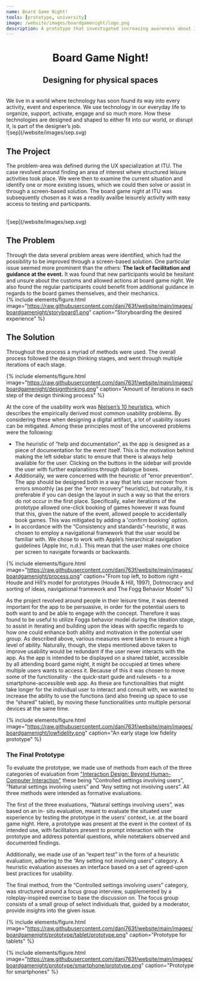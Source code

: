 ```yaml
---
name: Board Game Night!
tools: [prototype, university]
image: /website/images/boardgamenight/logo.png
description: A prototype that investigated increasing awareness about ITU's board game night!
--- 
```

# <center>Board Game Night!<center/>
## <center>Designing for physical spaces<center/>  
<br>
We live in a world where technology has soon found its way into every activity, event and 
experience. We use technology in our everyday life to organize, support, activate, engage and so 
much more. How these technologies are designed and shaped to either fit into our world, or 
disrupt it, is part of the designer’s job.  
<br>
![sep](/website/images/sep.svg)

## The Project  
The problem-area was defined during the UX specialization at ITU. The case revolved around finding an area of interest where structured leisure activities took place. We were then to examine the current situation and identify one or more existing issues, which we could then solve or assist in through a screen-based solution. The board game night at ITU was subsequently chosen as it was a readily availbe leisurely activity with easy access to testing and participants.  


<br>
![sep](/website/images/sep.svg)

## The Problem  
Through the data several problem areas were identified, which had the possibility 
to be improved through a screen-based solution. One particular issue seemed more prominent 
than the others: **The lack of facilitation and guidance at the event.** It was found that new participants 
would be hesitant and unsure about the customs and allowed actions at board game night. We also found the 
regular participants could benefit from additional guidance in regards to the board games themselves, and their mechanics.
<br>
{% include elements/figure.html image="https://raw.githubusercontent.com/dani763f/website/main/images/boardgamenight/storyboard1.png" caption="Storyboarding the desired experience" %}  

## The Solution  

Throughout the process a myriad of methods were used. The overall process followed the design thinking stages, and went through multiple iterations of each stage.

{% include elements/figure.html image="https://raw.githubusercontent.com/dani763f/website/main/images/boardgamenight/designthinking.png" caption="Amount of iterations in each step of the design thinking process" %}  

At the core of the usability work was [Nielsen’s 10 heuristics](https://www.nngroup.com/articles/ten-usability-heuristics/), which describes the empirically derived most common usability problems. By considering these when designing a digital artifact, a lot of usability issues can be mitigated. Among these principles most of the uncovered problems were the following:  

* The heuristic of “help and documentation”, as the app is designed as a piece of documentation for the event itself. This is the motivation behind making the left sidebar static to ensure that there is always help available for the user. Clicking on the buttons in the sidebar will provide the user with further explanations through dialogue boxes.
* Additionally, we were concerned with the heuristic of “error prevention”. The app should be
designed both in a way that lets user recover from errors smoothly (as per the “error recovery”
heuristic), but naturally, it is preferable if you can design the layout in such a way so that the errors
do not occur in the first place. Specifically, ealier iterations of the prototype allowed one-click booking of games however it was found that this, given the nature of the event, allowed people to accidentally book games. This was mitigated by adding a 'confirm booking' option.
* In accordance with the “Consistency and standards”-heuristic, it was chosen to employ a navigational framework that the user would be familiar with. We chose to work with Apple’s hierarchical navigation guidelines (Apple Inc, n.d.). This mean that the user makes one choice per screen to navigate forwards or backwards.  



{% include elements/figure.html image="https://raw.githubusercontent.com/dani763f/website/main/images/boardgamenight/process.png" caption="From top left, to bottom right - Houde and Hill’s model for prototypes (Houde & Hill, 1997), Dotmocracy and sorting of ideas, navigational framework and The Fogg Behavior Model" %}  

As the project revolved around people in their leisure time, it was deemed important for the app to be
persuasive, in order for the potential users to both want to and be able to engage with the concept.
Therefore it was found to be useful to utilize Foggs behavior model during the Ideation stage, to assist in iterating and building upon the ideas with specific regards to how one could enhance both ability and
motivation in the potential user group. As described above, various measures were taken to ensure a high level of ability. Naturally, though, the steps mentioned above taken to improve usability would be
redundant if the user never interacts with the app. As the app is intended to be displayed on a
shared tablet, accessible by all attending board game night, it might be occupied at times where multiple users wants to access it. Because of this it was chosen to move some of the functionality - the quick-start
guide and rulesets - to a smartphone-accessible web app. As these are functionalities that might
take longer for the individual user to interact and consult with, we wanted to increase the ability
to use the functions (and also freeing up space to use the “shared” tablet), by moving these
functionalities unto multiple personal devices at the same time.

{% include elements/figure.html image="https://raw.githubusercontent.com/dani763f/website/main/images/boardgamenight/lowfidelity.png" caption="An early stage low fidelity prototype" %}  

### The Final Prototype

To evaluate the prototype, we made use of methods from each of the three categories of
evaluation from ["Interaction Design: Beyond Human-Computer Interaction"](http://www.id-book.com/) these being “Controlled settings involving users”, “Natural settings involving users” and “Any setting not involving users”. All three methods were intended as formative evaluations.  

The first of the three evaluations, “Natural settings involving users”, was based on an in-
situ evaluation, meant to evaluate the situated user experience by testing the prototype in the
users’ context, i.e. at the board game night. Here, a prototype was present at the event in the context of its intended use, with facilitators present to prompt interaction with the prototype and address potential questions, while notetakers observed and documented findings.  

Additionally, we made use of an “expert test” in the form of a heuristic evaluation, adhering
to the “Any setting not involving users” category. A heuristic evaluation assesses an interface
based on a set of agreed-upon best practices for usability.  

The final method, from the “Controlled settings involving users” category, was structured
around a focus group interview, supplemented by a roleplay-inspired exercise to base the
discussion on. The focus group consists of a small group of select individuals that, guided by a
moderator, provide insights into the given issue.  


{% include elements/figure.html image="https://raw.githubusercontent.com/dani763f/website/main/images/boardgamenight/prototype/tablet/prototype.png" caption="Prototype for tablets" %}  

{% include elements/figure.html image="https://raw.githubusercontent.com/dani763f/website/main/images/boardgamenight/prototype/smartphone/prototype.png" caption="Prototype for smartphones" %}